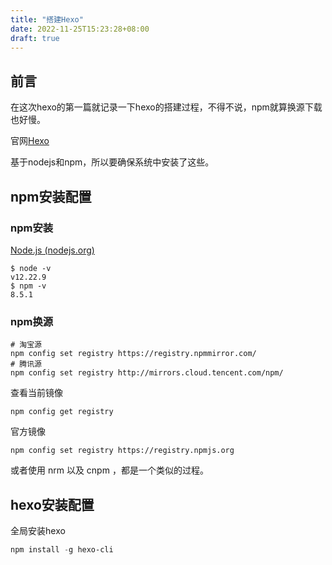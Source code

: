 ```yaml
---
title: "搭建Hexo"
date: 2022-11-25T15:23:28+08:00
draft: true
---
```


## 前言

在这次hexo的第一篇就记录一下hexo的搭建过程，不得不说，npm就算换源下载也好慢。

官网[Hexo](https://hexo.io/zh-cn/)

基于nodejs和npm，所以要确保系统中安装了这些。

## npm安装配置

### npm安装

[Node.js (nodejs.org)](https://nodejs.org/en/)

```shell
$ node -v
v12.22.9
$ npm -v
8.5.1
```

### npm换源

```shell
# 淘宝源
npm config set registry https://registry.npmmirror.com/
# 腾讯源
npm config set registry http://mirrors.cloud.tencent.com/npm/
```

查看当前镜像

```shell
npm config get registry
```

官方镜像

```shell
npm config set registry https://registry.npmjs.org
```

或者使用 nrm 以及 cnpm ，都是一个类似的过程。

## hexo安装配置

全局安装hexo

```powershell
npm install -g hexo-cli
```

